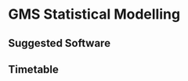 GMS Statistical Modelling
=========================

Suggested Software
----------------------


Timetable
---------

